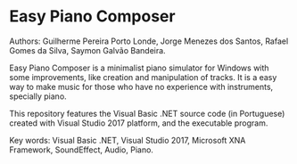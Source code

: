 # Easy Piano Composer
Authors: Guilherme Pereira Porto Londe, Jorge Menezes dos Santos, Rafael Gomes da Silva, Saymon Galvão Bandeira.

Easy Piano Composer is a minimalist piano simulator for Windows with some improvements, like creation and manipulation of tracks. 
It is a easy way to make music for those who have no experience with instruments, specially piano. 

This repository features the Visual Basic .NET source code (in Portuguese) created with Visual Studio 2017 platform, and the executable program.

Key words: Visual Basic .NET, Visual Studio 2017, Microsoft XNA Framework, SoundEffect, Audio, Piano.
